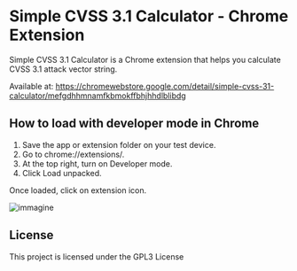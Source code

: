 # Simple CVSS 3.1 Calculator - Chrome Extension

Simple CVSS 3.1 Calculator is a Chrome extension that helps you calculate CVSS 3.1 attack vector string.

Available at: https://chromewebstore.google.com/detail/simple-cvss-31-calculator/mefgdhhmnamfkbmokffbhjhhdlblibdg


## How to load with developer mode in Chrome

1. Save the app or extension folder on your test device.
2. Go to chrome://extensions/.
3. At the top right, turn on Developer mode.
4. Click Load unpacked.


Once loaded, click on extension icon.


![immagine](https://github.com/jackkongjr/simple_cvss_calculator_chrome_extension/assets/36534362/b6d81106-80c5-462b-a7e0-6fd94ae2b7b2)


## License

This project is licensed under the GPL3 License

